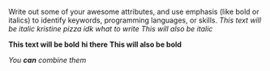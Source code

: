 Write out some of your awesome attributes, and use emphasis (like bold or italics) to identify keywords, programming languages, or skills. 
*This text will be italic*
*kristine* 
*pizza* 
_idk what to write_ 
_This will also be italic_

**This text will be bold**
**hi there** 
__This will also be bold__

_You **can** combine them_
